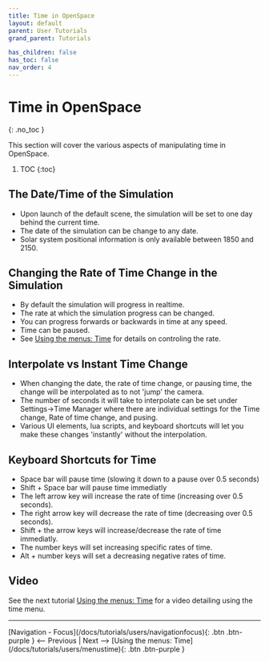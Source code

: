 ```yaml
---
title: Time in OpenSpace
layout: default
parent: User Tutorials
grand_parent: Tutorials

has_children: false
has_toc: false
nav_order: 4
---
```


# Time in OpenSpace
{: .no_toc }

This section will cover the various aspects of manipulating time in OpenSpace.

1. TOC
{:toc}

## The Date/Time of the Simulation
 - Upon launch of the default scene, the simulation will be set to one day behind the current time.
 - The date of the simulation can be change to any date.
 - Solar system positional information is only available between 1850 and 2150.

## Changing the Rate of Time Change in the Simulation
 - By default the simulation will progress in realtime.
 - The rate at which the simulation progress can be changed.
 - You can progress forwards or backwards in time at any speed.
 - Time can be paused.
 - See [Using the menus: Time](/docs/tutorials/users/menustime) for details on controling the rate.

## Interpolate vs Instant Time Change
 - When changing the date, the rate of time change, or pausing time, the change will be interpolated as to not 'jump' the camera.
 - The number of seconds it will take to interpolate can be set under Settings->Time Manager where there are individual settings for the Time change, Rate of time change, and pusing.
 - Various UI elements, lua scripts, and keyboard shortcuts will let you make these changes 'instantly' without the interpolation. 

## Keyboard Shortcuts for Time
 - Space bar will pause time (slowing it down to a pause over 0.5 seconds)
 - Shift + Space bar will pause time immediatly
 - The left arrow key will increase the rate of time (increasing over 0.5 seconds).
 - The right arrow key will decrease the rate of time (decreasing over 0.5 seconds).
 - Shift + the arrow keys will increase/decrease the rate of time immediatly.
 - The number keys will set increasing specific rates of time.
 - Alt + number keys will set a decreasing negative rates of time.


## Video

 See the next tutorial [Using the menus: Time](/docs/tutorials/users/menustime) for a video detailing using the time menu.


---
<span class="v-align-middle">
[Navigation - Focus](/docs/tutorials/users/navigationfocus){: .btn .btn-purple }
</span>
<span class="fs-6"><-- Previous |</span>
<span class="fs-6">Next -->  </span>
<span class="v-align-middle">
[Using the menus: Time](/docs/tutorials/users/menustime){: .btn .btn-purple }
</span>

